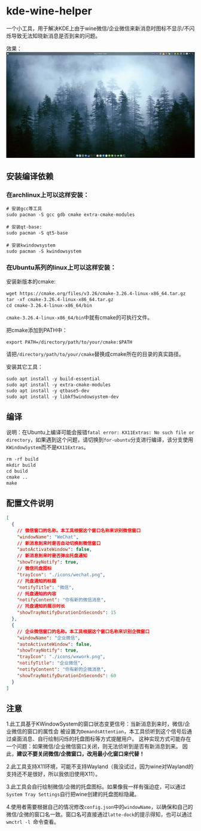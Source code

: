 # kde-wine-helper

一个小工具，用于解决KDE上由于wine微信/企业微信来新消息时图标不显示/不闪烁导致无法知晓新消息是否到来的问题。

效果：
![screenshot](./screenshot/screenshot.gif)

## 安装编译依赖
### 在archlinux上可以这样安装：
```shell
# 安装gcc等工具
sudo pacman -S gcc gdb cmake extra-cmake-modules

# 安装qt-base:
sudo pacman -S qt5-base 

# 安装kwindowsystem
sudo pacman -S kwindowsystem
```
### 在Ubuntu系列的linux上可以这样安装：

安装新版本的cmake:
```shell
wget https://cmake.org/files/v3.26/cmake-3.26.4-linux-x86_64.tar.gz
tar -xf cmake-3.26.4-linux-x86_64.tar.gz
cd cmake-3.26.4-linux-x86_64/bin
```

`cmake-3.26.4-linux-x86_64/bin`中就有cmake的可执行文件。

把cmake添加到PATH中：
```shell
export PATH=/directory/path/to/your/cmake:$PATH
```
请把`/directory/path/to/your/cmake`替换成cmake所在的目录的真实路径。

安装其它工具：
```shell
sudo apt install -y build-essential
sudo apt install -y extra-cmake-modules
sudo apt install -y qtbase5-dev
sudo apt install -y libkf5windowsystem-dev
```


## 编译
说明：在Ubuntu上编译可能会报错`fatal error: KX11Extras: No such file or directory`，如果遇到这个问题，请切换到`for-ubuntu`分支进行编译，该分支使用`KWindowSystem`而不是`KX11Extras`。
```shell
rm -rf build
mkdir build
cd build
cmake ..
make
```

## 配置文件说明
```json
[
  {
    // 微信窗口的名称。本工具根据这个窗口名称来识别微信窗口
    "windowName": "WeChat",
    // 新消息到来时是否自动切换到微信窗口
    "autoActivateWindow": false,
    // 新消息到来时是否弹出托盘通知
    "showTrayNotify": true,
    // 微信托盘图标
    "trayIcon": "./icons/wechat.png",
    // 托盘通知的标题
    "notifyTitle": "微信",
    // 托盘通知的内容
    "notifyContent": "你有新的微信消息",
    // 托盘通知的展示时长
    "showTrayNotifyDurationInSeconds": 15
  },
  {
    // 企业微信窗口的名称。本工具根据这个窗口名称来识别企微窗口
    "windowName": "企业微信",
    "autoActivateWindow": false,
    "showTrayNotify": true,
    "trayIcon": "./icons/wxwork.png",
    "notifyTitle": "企业微信",
    "notifyContent": "你有新的企微消息",
    "showTrayNotifyDurationInSeconds": 60
  }
]
```

## 注意
1.此工具基于KWindowSystem的窗口状态变更信号：当新消息到来时，微信/企业微信的窗口的属性会
被设置为`DemandsAttention`，本工具侦听到这个信号后通过桌面消息、自行绘制闪烁的托盘图标等方式提醒用户。
这种实现方式可能存在一个问题：如果微信/企业微信窗口关闭，则无法侦听到是否有新消息到来。
因此，**建议不要关闭微信/企微窗口，改用最小化窗口来代替！**

2.此工具支持X11环境，可能不支持Wayland（我没试过，因为wine对Wayland的支持还不是很好，所以我依旧使用X11）。

3.此工具会自行绘制微信/企微的托盘图标。如果像我一样有强迫症，可以通过`System Tray Settings`自行把wine创建的托盘图标隐藏。

4.使用者需要根据自己的情况修改`config.json`中的`windowName`，以确保和自己的微信/企微的窗口名一致。窗口名可直接通过`latte-dock`的提示得知，也可以通过`wmctrl -l `命令查看。